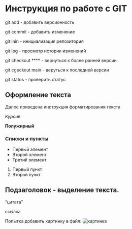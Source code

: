 # Инструкция по работе с GIT 

git add - добавить версионность

git commit - добавить изменение

git inin - инициализация репозитория

git log - просмотр истории изменений

git checkout **** - вернуться к более ранней версии

git cgeckout main - веруться к последней версии

git status - проверить статус

## Оформление текста

Далее приведена инструкция форматирования текста
 
*Курсив.*

**Полужирный**

### Списки и пункты
* Первый элемент
* Второй элемент
* Третий элемент

1. Первый пункт
2. Второй пункт 

## Подзаголовок - выделение текста.

<q>цитата

<a>ссылка


Попытка добавить картинку в файл:
![картинка](1.jpg)
